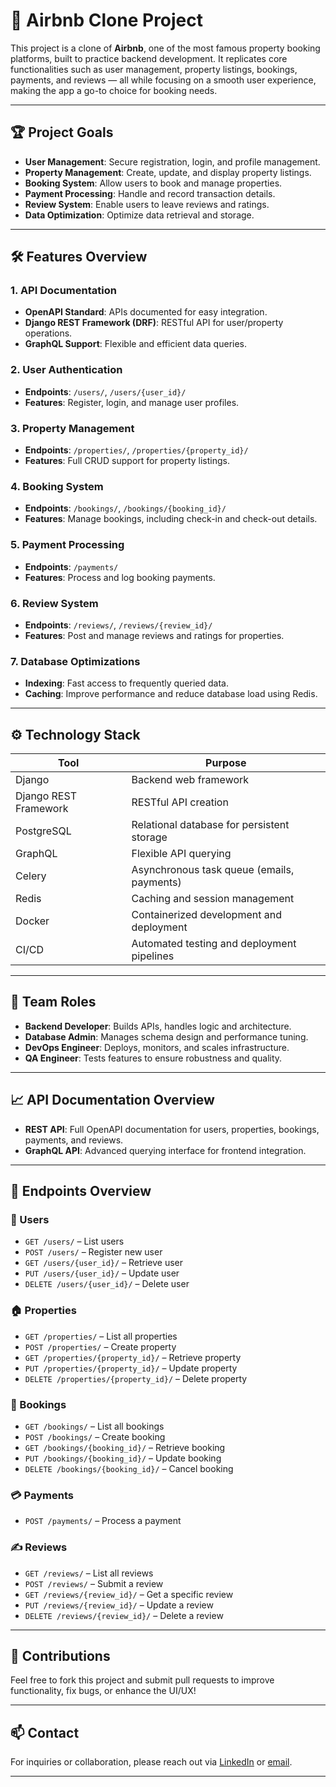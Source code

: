 # 🏡 Airbnb Clone Project

This project is a clone of **Airbnb**, one of the most famous property booking platforms, built to practice backend development. It replicates core functionalities such as user management, property listings, bookings, payments, and reviews — all while focusing on a smooth user experience, making the app a go-to choice for booking needs.

---

## 🏆 Project Goals

- **User Management**: Secure registration, login, and profile management.
- **Property Management**: Create, update, and display property listings.
- **Booking System**: Allow users to book and manage properties.
- **Payment Processing**: Handle and record transaction details.
- **Review System**: Enable users to leave reviews and ratings.
- **Data Optimization**: Optimize data retrieval and storage.

---

## 🛠️ Features Overview

### 1. API Documentation

- **OpenAPI Standard**: APIs documented for easy integration.
- **Django REST Framework (DRF)**: RESTful API for user/property operations.
- **GraphQL Support**: Flexible and efficient data queries.

### 2. User Authentication

- **Endpoints**: `/users/`, `/users/{user_id}/`
- **Features**: Register, login, and manage user profiles.

### 3. Property Management

- **Endpoints**: `/properties/`, `/properties/{property_id}/`
- **Features**: Full CRUD support for property listings.

### 4. Booking System

- **Endpoints**: `/bookings/`, `/bookings/{booking_id}/`
- **Features**: Manage bookings, including check-in and check-out details.

### 5. Payment Processing

- **Endpoints**: `/payments/`
- **Features**: Process and log booking payments.

### 6. Review System

- **Endpoints**: `/reviews/`, `/reviews/{review_id}/`
- **Features**: Post and manage reviews and ratings for properties.

### 7. Database Optimizations

- **Indexing**: Fast access to frequently queried data.
- **Caching**: Improve performance and reduce database load using Redis.

---

## ⚙️ Technology Stack

| Tool                  | Purpose                                    |
| --------------------- | ------------------------------------------ |
| Django                | Backend web framework                      |
| Django REST Framework | RESTful API creation                       |
| PostgreSQL            | Relational database for persistent storage |
| GraphQL               | Flexible API querying                      |
| Celery                | Asynchronous task queue (emails, payments) |
| Redis                 | Caching and session management             |
| Docker                | Containerized development and deployment   |
| CI/CD                 | Automated testing and deployment pipelines |

---

## 👥 Team Roles

- **Backend Developer**: Builds APIs, handles logic and architecture.
- **Database Admin**: Manages schema design and performance tuning.
- **DevOps Engineer**: Deploys, monitors, and scales infrastructure.
- **QA Engineer**: Tests features to ensure robustness and quality.

---

## 📈 API Documentation Overview

- **REST API**: Full OpenAPI documentation for users, properties, bookings, payments, and reviews.
- **GraphQL API**: Advanced querying interface for frontend integration.

---

## 📌 Endpoints Overview

### 👤 Users

- `GET /users/` – List users
- `POST /users/` – Register new user
- `GET /users/{user_id}/` – Retrieve user
- `PUT /users/{user_id}/` – Update user
- `DELETE /users/{user_id}/` – Delete user

### 🏠 Properties

- `GET /properties/` – List all properties
- `POST /properties/` – Create property
- `GET /properties/{property_id}/` – Retrieve property
- `PUT /properties/{property_id}/` – Update property
- `DELETE /properties/{property_id}/` – Delete property

### 📅 Bookings

- `GET /bookings/` – List all bookings
- `POST /bookings/` – Create booking
- `GET /bookings/{booking_id}/` – Retrieve booking
- `PUT /bookings/{booking_id}/` – Update booking
- `DELETE /bookings/{booking_id}/` – Cancel booking

### 💳 Payments

- `POST /payments/` – Process a payment

### ✍️ Reviews

- `GET /reviews/` – List all reviews
- `POST /reviews/` – Submit a review
- `GET /reviews/{review_id}/` – Get a specific review
- `PUT /reviews/{review_id}/` – Update a review
- `DELETE /reviews/{review_id}/` – Delete a review

---

## 🙌 Contributions

Feel free to fork this project and submit pull requests to improve functionality, fix bugs, or enhance the UI/UX!

---

## 📫 Contact

For inquiries or collaboration, please reach out via [LinkedIn](#) or [email](#).

---
